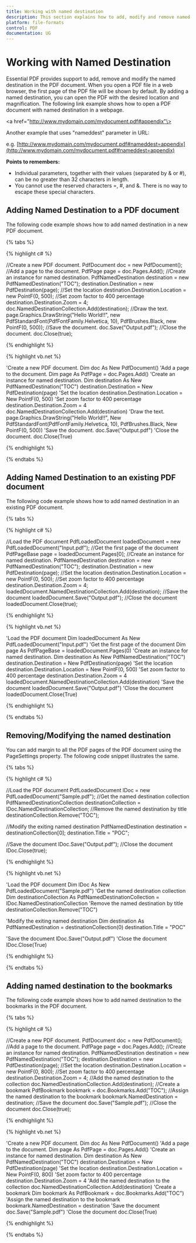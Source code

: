```yaml
---
title: Working with named destination
description: This section explains how to add, modify and remove named destination from the PDF document
platform: file-formats
control: PDF
documentation: UG
---
```

# Working with Named Destination

Essential PDF provides support to add, remove and modify the named destination in the PDF document. When you open a PDF file in a web browser, the first page of the PDF file will be shown by default. By adding a named destination, you can open the PDF with the desired location and magnification. The following link example shows how to open a PDF document with named destination in a webpage.

\<a href="http://www.mydomain.com/mydocument.pdf#appendix"\>

Another example that uses "nameddest" parameter in URL:

e.g. [http://www.mydomain.com/mydocument.pdf#nameddest=appendix](http://www.mydomain.com/mydocument.pdf#nameddest=appendix)

**Points to remembers:**

* Individual parameters, together with their values (separated by & or #), can be no greater than 32 characters in length.
* You cannot use the reserved characters =, #, and &. There is no way to escape these special characters.

## Adding Named Destination to a PDF document

The following code example shows how to add named destination in a new PDF document.

{% tabs %}  

{% highlight c# %}

//Create a new PDF document.
PdfDocument doc = new PdfDocument();
//Add a page to the document.
PdfPage page = doc.Pages.Add();
//Create an instance for named destination.
PdfNamedDestination destination = new PdfNamedDestination("TOC");
destination.Destination = new PdfDestination(page);
//Set the location
destination.Destination.Location = new PointF(0, 500);
//Set zoom factor to 400 percentage
destination.Destination.Zoom = 4;
doc.NamedDestinationCollection.Add(destination);
//Draw the text.
page.Graphics.DrawString("Hello World!!", new PdfStandardFont(PdfFontFamily.Helvetica, 10), PdfBrushes.Black, new PointF(0, 500));
//Save the document.
doc.Save("Output.pdf");
//Close the document.
doc.Close(true);

{% endhighlight %}

{% highlight vb.net %}

'Create a new PDF document.
Dim doc As New PdfDocument()
'Add a page to the document.
Dim page As PdfPage = doc.Pages.Add()
'Create an instance for named destination.
Dim destination As New PdfNamedDestination("TOC")
destination.Destination = New PdfDestination(page)
'Set the location
destination.Destination.Location = New PointF(0, 500)
'Set zoom factor to 400 percentage
destination.Destination.Zoom = 4
doc.NamedDestinationCollection.Add(destination)
'Draw the text.
page.Graphics.DrawString("Hello World!!", New PdfStandardFont(PdfFontFamily.Helvetica, 10), PdfBrushes.Black, New PointF(0, 500))
'Save the document.
doc.Save("Output.pdf")
'Close the document.
doc.Close(True)

{% endhighlight %}

{% endtabs %}  

## Adding Named Destination to an existing PDF document

The following code example shows how to add named destination in an existing PDF document.

{% tabs %} 

{% highlight c# %}

//Load the PDF document
PdfLoadedDocument loadedDocument = new PdfLoadedDocument("Input.pdf");
//Get the first page of the document
PdfPageBase page = loadedDocument.Pages[0];
//Create an instance for named destination.
PdfNamedDestination destination = new PdfNamedDestination("TOC");
destination.Destination = new PdfDestination(page);
//Set the location
destination.Destination.Location = new PointF(0, 500);
//Set zoom factor to 400 percentage
destination.Destination.Zoom = 4;
loadedDocument.NamedDestinationCollection.Add(destination);
//Save the document
loadedDocument.Save("Output.pdf");
//Close the document
loadedDocument.Close(true);


{% endhighlight %}

{% highlight vb.net %}

'Load the PDF document
Dim loadedDocument As New PdfLoadedDocument("Input.pdf")
'Get the first page of the document
Dim page As PdfPageBase = loadedDocument.Pages(0)
'Create an instance for named destination.
Dim destination As New PdfNamedDestination("TOC")
destination.Destination = New PdfDestination(page)
'Set the location
destination.Destination.Location = New PointF(0, 500)
'Set zoom factor to 400 percentage
destination.Destination.Zoom = 4
loadedDocument.NamedDestinationCollection.Add(destination)
'Save the document
loadedDocument.Save("Output.pdf")
'Close the document
loadedDocument.Close(True)

{% endhighlight %}

 {% endtabs %}  

## Removing/Modifying the named destination

You can add margin to all the PDF pages of the PDF document using the PageSettings property. The following code snippet illustrates the same.

{% tabs %}  

{% highlight c# %}

//Load the PDF document
PdfLoadedDocument lDoc = new PdfLoadedDocument("Sample.pdf");
//Get the named destination collection
PdfNamedDestinationCollection destinationCollection = lDoc.NamedDestinationCollection;
//Remove the named destination by title
destinationCollection.Remove("TOC");
            
//Modify the exiting named destination
PdfNamedDestination destination = destinationCollection[0];
destination.Title = "POC";
            
//Save the document
lDoc.Save("Output.pdf");
//Close the document
lDoc.Close(true);


{% endhighlight %}

{% highlight vb.net %}

'Load the PDF document
Dim lDoc As New PdfLoadedDocument("Sample.pdf")
'Get the named destination collection
Dim destinationCollection As PdfNamedDestinationCollection = lDoc.NamedDestinationCollection
'Remove the named destination by title
destinationCollection.Remove("TOC")

'Modify the exiting named destination
Dim destination As PdfNamedDestination = destinationCollection(0)
destination.Title = "POC"

'Save the document
lDoc.Save("Output.pdf")
'Close the document
lDoc.Close(True)

{% endhighlight %}

{% endtabs %}  


## Adding named destination to the bookmarks

The following code example shows how to add named destination to the bookmarks in the PDF document.

{% tabs %}   

{% highlight c# %}

//Create a new PDF document.
PdfDocument doc = new PdfDocument();
//Add a page to the document.
PdfPage page = doc.Pages.Add();
//Create an instance for named destination.
PdfNamedDestination destination = new PdfNamedDestination("TOC");
destination.Destination = new PdfDestination(page);
//Set the location
destination.Destination.Location = new PointF(0, 800);
//Set zoom factor to 400 percentage
destination.Destination.Zoom = 4;
//Add the named destination to the collection
doc.NamedDestinationCollection.Add(destination);
//Create a bookmark
PdfBookmark bookmark = doc.Bookmarks.Add("TOC");
//Assign the named destination to the bookmark
bookmark.NamedDestination = destination;
//Save the document
doc.Save("Sample.pdf");
//Close the document
doc.Close(true);

{% endhighlight %}

{% highlight vb.net %}

'Create a new PDF document.
Dim doc As New PdfDocument()
'Add a page to the document.
Dim page As PdfPage = doc.Pages.Add()
'Create an instance for named destination.
Dim destination As New PdfNamedDestination("TOC")
destination.Destination = New PdfDestination(page)
'Set the location
destination.Destination.Location = New PointF(0, 800)
'Set zoom factor to 400 percentage
destination.Destination.Zoom = 4
'Add the named destination to the collection
doc.NamedDestinationCollection.Add(destination)
'Create a bookmark
Dim bookmark As PdfBookmark = doc.Bookmarks.Add("TOC")
'Assign the named destination to the bookmark
bookmark.NamedDestination = destination
'Save the document
doc.Save("Sample.pdf")
'Close the document
doc.Close(True)

{% endhighlight %}

{% endtabs %} 